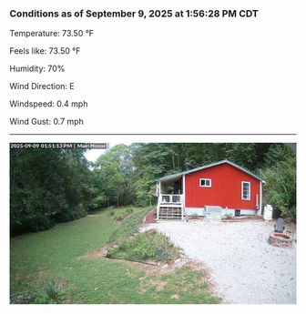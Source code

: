 ### Conditions as of September 9, 2025 at 1:56:28 PM CDT 

Temperature: 73.50 &deg;F

Feels like: 73.50 &deg;F

Humidity: 70%

Wind Direction: E

Windspeed: 0.4 mph

Wind Gust: 0.7 mph

---

<img src="./images/latest.jpeg"/>

